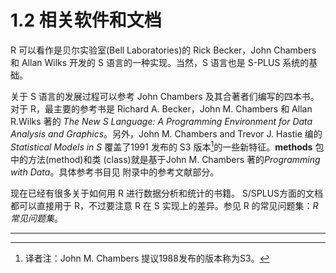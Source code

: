 # 1.2 相关软件和文档

R 可以看作是贝尔实验室(Bell Laboratories)的 Rick Becker，John Chambers 和 Allan Wilks 开发的 S 语言的一种实现。当然，S 语言也是 S-PLUS 系统的基础。

关于 S 语言的发展过程可以参考 John Chambers 及其合著者们编写的四本书。对于 R，最主要的参考书是 Richard A. Becker，John M. Chambers 和 Allan R.Wilks 著的 *The New S Language: A Programming Environment for Data Analysis and Graphics*。另外，John M. Chambers and Trevor J. Hastie 编的 *Statistical Models in S* 覆盖了1991 发布的 S3 版本[^1]的一些新特征。**methods** 包中的方法(method)和类 (class)就是基于John M. Chambers 著的*Programming with Data*。具体参考书目见 附录中的参考文献部分。

现在已经有很多关于如何用 R 进行数据分析和统计的书籍。 S/SPLUS方面的文档都可以直接用于 R，不过要注意 R 在 S 实现上的差异。参见 R 的常见问题集：*R 常见问题集*。





---

[^1]: 译者注：John M. Chambers 提议1988发布的版本称为S3。 